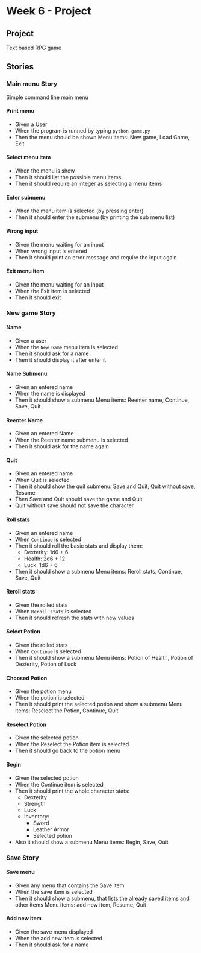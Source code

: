 # Week 6 - Project

## Project
Text based RPG game

## Stories

### Main menu Story
Simple command line main menu
#### Print menu
- Given a User
- When the program is runned by typing `python game.py`
- Then the menu should be shown
Menu items: New game, Load Game, Exit

#### Select menu item
- When the menu is show
- Then it should list the possible menu items
- Then it should require an integer as selecting a menu items

#### Enter submenu
- When the menu item is selected (by pressing enter)
- Then it should enter the submenu (by printing the sub menu list)

#### Wrong input
- Given the menu waiting for an input
- When wrong input is entered
- Then it should print an error message and require the input again

#### Exit menu item
- Given the menu waiting for an input
- When the Exit item is selected
- Then it should exit

### New game Story
#### Name
- Given a user
- When the `New Game` menu item is selected
- Then it should ask for a name
- Then it should display it after enter it

#### Name Submenu
- Given an entered name
- When the name is displayed
- Then it should show a submenu
Menu items: Reenter name, Continue, Save, Quit

#### Reenter Name
- Given an entered Name
- When the Reenter name submenu is selected
- Then it should ask for the name again

#### Quit
- Given an entered name
- When Quit is selected
- Then it should show the quit submenu:
Save and Quit, Quit without save, Resume
- Then Save and Quit should save the game and Quit
- Quit without save should not save the character

#### Roll stats
- Given an entered name
- When `Continue` is selected
- Then it should roll the basic stats and display them:
  - Dexterity: 1d6 + 6
  - Health: 2d6 + 12
  - Luck: 1d6 + 6
- Then it should show a submenu
Menu items: Reroll stats, Continue, Save, Quit

#### Reroll stats
- Given the rolled stats
- When `Reroll stats` is selected
- Then it should refresh the stats with new values

#### Select Potion
- Given the rolled stats
- When `Continue` is selected
- Then it should show a submenu
Menu items: Potion of Health, Potion of Dexterity, Potion of Luck

#### Choosed Potion
- Given the potion menu
- When the potion is selected
- Then it should print the selected potion and show a submenu
Menu items: Reselect the Potion, Continue, Quit

#### Reselect Potion
- Given the selected potion
- When the Reselect the Potion item is selected
- Then it should go back to the potion menu

#### Begin
- Given the selected potion
- When the Continue item is selected
- Then it should print the whole character stats:
  - Dexterity
  - Strength
  - Luck
  - Inventory:
    - Sword
    - Leather Armor
    - Selected potion
- Also it should show a submenu
Menu items: Begin, Save, Quit

### Save Story

#### Save menu
- Given any menu that contains the Save item
- When the save item is selected
- Then it should show a submenu, that lists the already saved items and other items
Menu items: add new item, Resume, Quit

#### Add new item
- Given the save menu displayed
- When the add new item is selected 
- Then it should ask for a name




